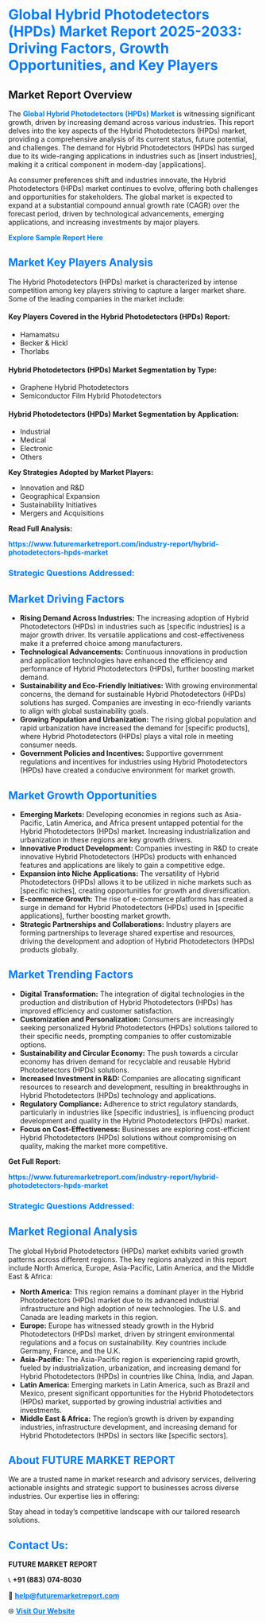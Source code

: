 <h1 style="color: #007BFF;">Global Hybrid Photodetectors (HPDs) Market Report 2025-2033: Driving Factors, Growth Opportunities, and Key Players</h1>

<section id="overview">
<h2>Market Report Overview</h2>
<p>The <a href="https://www.futuremarketreport.com/industry-report/hybrid-photodetectors-hpds-market" style="color: #007BFF; text-decoration: none;"><strong>Global Hybrid Photodetectors (HPDs) Market</strong></a> is witnessing significant growth, driven by increasing demand across various industries. This report delves into the key aspects of the Hybrid Photodetectors (HPDs) market, providing a comprehensive analysis of its current status, future potential, and challenges. The demand for Hybrid Photodetectors (HPDs) has surged due to its wide-ranging applications in industries such as [insert industries], making it a critical component in modern-day [applications].</p>
<p>As consumer preferences shift and industries innovate, the Hybrid Photodetectors (HPDs) market continues to evolve, offering both challenges and opportunities for stakeholders. The global market is expected to expand at a substantial compound annual growth rate (CAGR) over the forecast period, driven by technological advancements, emerging applications, and increasing investments by major players.</p>
</section>

<section id="overview">
<p><a href="https://www.futuremarketreport.com/request-sample/reportId=76872" style="color: #007BFF; text-decoration: none;"><strong>Explore Sample Report Here</strong></a></p>
</section>

<section id="key-players">
<h2 style="color: #007BFF;">Market Key Players Analysis</h2>
<p>The Hybrid Photodetectors (HPDs) market is characterized by intense competition among key players striving to capture a larger market share. Some of the leading companies in the market include:</p>
<h4>Key Players Covered in the Hybrid Photodetectors (HPDs) Report:</h4>
<ul><li>Hamamatsu</li><li>Becker &amp; Hickl</li><li>Thorlabs</li></ul>
<h4>Hybrid Photodetectors (HPDs) Market Segmentation by Type:</h4>
<ul><li>Graphene Hybrid Photodetectors</li><li>Semiconductor Film Hybrid Photodetectors</li></ul>

<h4>Hybrid Photodetectors (HPDs) Market Segmentation by Application:</h4>
<ul><li>Industrial</li><li>Medical</li><li>Electronic</li><li>Others</li></ul>
<p><strong>Key Strategies Adopted by Market Players:</strong></p>
<ul>
<li>Innovation and R&D</li>
<li>Geographical Expansion</li>
<li>Sustainability Initiatives</li>
<li>Mergers and Acquisitions</li>
</ul>
</section>

<section>
<p><strong>Read Full Analysis: </strong></p><a href="https://www.futuremarketreport.com/industry-report/hybrid-photodetectors-hpds-market" style="color: #007BFF; text-decoration: none;"><strong>https://www.futuremarketreport.com/industry-report/hybrid-photodetectors-hpds-market</strong></a>
<h3 style="color: #007BFF;">Strategic Questions Addressed:</h3>
</section>

<section id="driving-factors">
<h2 style="color: #007BFF;">Market Driving Factors</h2>
<ul>
<li><strong>Rising Demand Across Industries:</strong> The increasing adoption of Hybrid Photodetectors (HPDs) in industries such as [specific industries] is a major growth driver. Its versatile applications and cost-effectiveness make it a preferred choice among manufacturers.</li>
<li><strong>Technological Advancements:</strong> Continuous innovations in production and application technologies have enhanced the efficiency and performance of Hybrid Photodetectors (HPDs), further boosting market demand.</li>
<li><strong>Sustainability and Eco-Friendly Initiatives:</strong> With growing environmental concerns, the demand for sustainable Hybrid Photodetectors (HPDs) solutions has surged. Companies are investing in eco-friendly variants to align with global sustainability goals.</li>
<li><strong>Growing Population and Urbanization:</strong> The rising global population and rapid urbanization have increased the demand for [specific products], where Hybrid Photodetectors (HPDs) plays a vital role in meeting consumer needs.</li>
<li><strong>Government Policies and Incentives:</strong> Supportive government regulations and incentives for industries using Hybrid Photodetectors (HPDs) have created a conducive environment for market growth.</li>
</ul>
</section>

<section id="growth-opportunities">
<h2 style="color: #007BFF;">Market Growth Opportunities</h2>
<ul>
<li><strong>Emerging Markets:</strong> Developing economies in regions such as Asia-Pacific, Latin America, and Africa present untapped potential for the Hybrid Photodetectors (HPDs) market. Increasing industrialization and urbanization in these regions are key growth drivers.</li>
<li><strong>Innovative Product Development:</strong> Companies investing in R&D to create innovative Hybrid Photodetectors (HPDs) products with enhanced features and applications are likely to gain a competitive edge.</li>
<li><strong>Expansion into Niche Applications:</strong> The versatility of Hybrid Photodetectors (HPDs) allows it to be utilized in niche markets such as [specific niches], creating opportunities for growth and diversification.</li>
<li><strong>E-commerce Growth:</strong> The rise of e-commerce platforms has created a surge in demand for Hybrid Photodetectors (HPDs) used in [specific applications], further boosting market growth.</li>
<li><strong>Strategic Partnerships and Collaborations:</strong> Industry players are forming partnerships to leverage shared expertise and resources, driving the development and adoption of Hybrid Photodetectors (HPDs) products globally.</li>
</ul>
</section>

<section id="trending-factors">
<h2 style="color: #007BFF;">Market Trending Factors</h2>
<ul>
<li><strong>Digital Transformation:</strong> The integration of digital technologies in the production and distribution of Hybrid Photodetectors (HPDs) has improved efficiency and customer satisfaction.</li>
<li><strong>Customization and Personalization:</strong> Consumers are increasingly seeking personalized Hybrid Photodetectors (HPDs) solutions tailored to their specific needs, prompting companies to offer customizable options.</li>
<li><strong>Sustainability and Circular Economy:</strong> The push towards a circular economy has driven demand for recyclable and reusable Hybrid Photodetectors (HPDs) solutions.</li>
<li><strong>Increased Investment in R&D:</strong> Companies are allocating significant resources to research and development, resulting in breakthroughs in Hybrid Photodetectors (HPDs) technology and applications.</li>
<li><strong>Regulatory Compliance:</strong> Adherence to strict regulatory standards, particularly in industries like [specific industries], is influencing product development and quality in the Hybrid Photodetectors (HPDs) market.</li>
<li><strong>Focus on Cost-Effectiveness:</strong> Businesses are exploring cost-efficient Hybrid Photodetectors (HPDs) solutions without compromising on quality, making the market more competitive.</li>
</ul>
</section>

<section>
<p><strong>Get Full Report: </strong></p><a href="https://www.futuremarketreport.com/industry-report/hybrid-photodetectors-hpds-market" style="color: #007BFF; text-decoration: none;"><strong>https://www.futuremarketreport.com/industry-report/hybrid-photodetectors-hpds-market</strong></a>
<h3 style="color: #007BFF;">Strategic Questions Addressed:</h3>
</section>


<section id="regional-analysis">
<h2 style="color: #007BFF;">Market Regional Analysis</h2>
<p>The global Hybrid Photodetectors (HPDs) market exhibits varied growth patterns across different regions. The key regions analyzed in this report include North America, Europe, Asia-Pacific, Latin America, and the Middle East & Africa:</p>
<ul>
<li><strong>North America:</strong> This region remains a dominant player in the Hybrid Photodetectors (HPDs) market due to its advanced industrial infrastructure and high adoption of new technologies. The U.S. and Canada are leading markets in this region.</li>
<li><strong>Europe:</strong> Europe has witnessed steady growth in the Hybrid Photodetectors (HPDs) market, driven by stringent environmental regulations and a focus on sustainability. Key countries include Germany, France, and the U.K.</li>
<li><strong>Asia-Pacific:</strong> The Asia-Pacific region is experiencing rapid growth, fueled by industrialization, urbanization, and increasing demand for Hybrid Photodetectors (HPDs) in countries like China, India, and Japan.</li>
<li><strong>Latin America:</strong> Emerging markets in Latin America, such as Brazil and Mexico, present significant opportunities for the Hybrid Photodetectors (HPDs) market, supported by growing industrial activities and investments.</li>
<li><strong>Middle East & Africa:</strong> The region’s growth is driven by expanding industries, infrastructure development, and increasing demand for Hybrid Photodetectors (HPDs) in sectors like [specific sectors].</li>
</ul>
</section>

<footer>
<h2 style="color: #007BFF;">About FUTURE MARKET REPORT</h2>
<p>We are a trusted name in market research and advisory services, delivering actionable insights and strategic support to businesses across diverse industries. Our expertise lies in offering:</p>

<p>Stay ahead in today’s competitive landscape with our tailored research solutions.</p>

<h2 style="color: #007BFF;">Contact Us:</h2>
<p><strong>FUTURE MARKET REPORT</strong></p>
<p>📞 <strong>+91 (883) 074-8030</strong></p>
<p>📧 <strong><a href="mailto:help@futuremarketreport.com" style="color: #007BFF;">help@futuremarketreport.com</a></strong></p>
<p>🌐 <strong><a href="https://www.futuremarketreport.com/" style="color: #007BFF;">Visit Our Website</a></strong></p>
</footer>